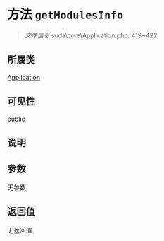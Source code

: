 # 方法 `getModulesInfo`

> *文件信息* suda\core\Application.php: 419~422

## 所属类 

[Application](../Application.md)

## 可见性

public

## 说明



## 参数


无参数


## 返回值

无返回值
